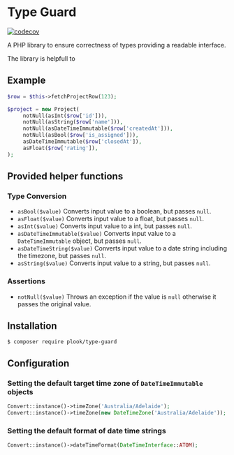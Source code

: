 # Type Guard

[![codecov](https://codecov.io/gh/pl-github/php-TYPE-GUARD/graph/badge.svg?token=IYNVCXQS8A)](https://codecov.io/gh/pl-github/php-TYPE-GUARD)

A PHP library to ensure correctness of types providing a readable interface.

The library is helpfull to

## Example

```php
$row = $this->fetchProjectRow(123);

$project = new Project(
     notNull(asInt($row['id'])),
     notNull(asString($row['name'])),
     notNull(asDateTimeImmutable($row['createdAt'])),
     notNull(asBool($row['is_assigned'])),
     asDateTimeImmutable($row['closedAt']),
     asFloat($row['rating']),
);
```

## Provided helper functions

### Type Conversion
* `asBool($value)` Converts input value to a boolean, but passes `null`.
* `asFloat($value)` Converts input value to a float, but passes `null`.
* `asInt($value)` Converts input value to a int, but passes `null`.
* `asDateTimeImmutable($value)` Converts input value to a `DateTimeImmutable` object, but passes `null`.
* `asDateTimeString($value)` Converts input value to a date string including the timezone, but passes `null`.
* `asString($value)` Converts input value to a string, but passes `null`.

### Assertions
* `notNull($value)` Throws an exception if the value is `null` otherwise it passes the original value.

## Installation

```shell
$ composer require plook/type-guard
```

## Configuration

### Setting the default target time zone of `DateTimeImmutable` objects
```php
Convert::instance()->timeZone('Australia/Adelaide');
Convert::instance()->timeZone(new DateTimeZone('Australia/Adelaide'));
```

### Setting the default format of date time strings
```php
Convert::instance()->dateTimeFormat(DateTimeInterface::ATOM);
```
